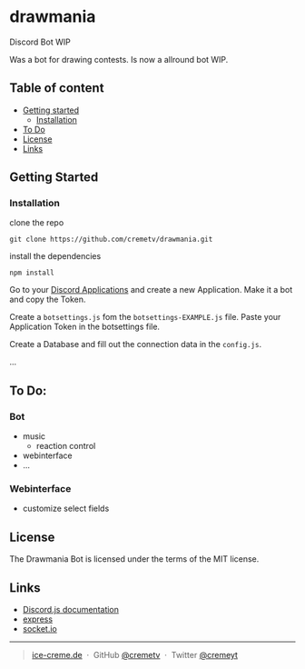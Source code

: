 # drawmania
Discord Bot WIP

Was a bot for drawing contests. Is now a allround bot WIP.

## Table of content

- [Getting started](#getting-started)
    - [Installation](#installation)
- [To Do](#todo)
- [License](#license)
- [Links](#Links)


## Getting Started
### Installation
clone the repo
```
git clone https://github.com/cremetv/drawmania.git
```
install the dependencies
```
npm install
```
Go to your [Discord Applications](https://discordapp.com/developers/applications/) and create a new Application.
Make it a bot and copy the Token.

Create a `botsettings.js` fom the `botsettings-EXAMPLE.js` file.
Paste your Application Token in the botsettings file.

Create a Database and fill out the connection data in the `config.js`.

...

## To Do:
### Bot
- music
  - reaction control
- webinterface
- ...

### Webinterface
- customize select fields

## License

The Drawmania Bot is licensed under the terms of the MIT license.

## Links

* [Discord.js documentation](https://discord.js.org/#/docs/main/stable/general/welcome)
* [express](https://expressjs.com)
* [socket.io](https://socket.io/)

---

> [ice-creme.de](https://ice-creme.de/) &nbsp;&middot;&nbsp;
> GitHub [@cremetv](https://github.com/cremetv) &nbsp;&middot;&nbsp;
> Twitter [@cremeyt](https://twitter.com/cremeyt)
